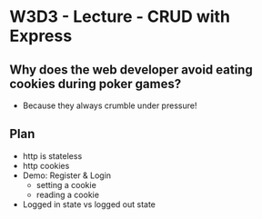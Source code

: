 # W3D3 - Lecture - CRUD with Express

## Why does the web developer avoid eating cookies during poker games?
- Because they always crumble under pressure!

## Plan

- http is stateless
- http cookies
- Demo: Register & Login
  - setting a cookie
  - reading a cookie
- Logged in state vs logged out state